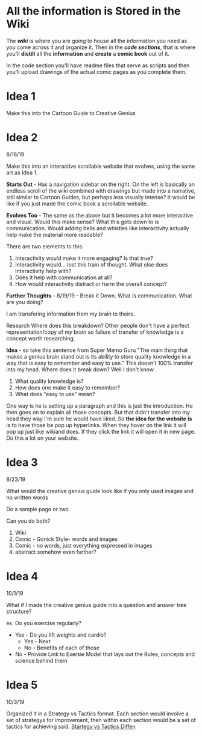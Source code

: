 # All the information is Stored in the Wiki

The _**wiki**_ is where you are going to house all the information you need as you come across it and organize it. Then in the _**code sections**_, that is where you'll **distill** all the **information** and **create** a **comic book** out of it. 

In the code section you'll have readme files that serve as scripts and then you'll upload drawings of the actual comic pages as you complete them.

# Idea 1

Make this into the Cartoon Guide to Creative Genius

# Idea 2  
8/16/19

Make this into an interactive scrollable website that evolves, using the same art as Idea 1. 

**Starts Out** - Has a navigation sidebar on the right. On the left is basically an endless scroll of the wiki combined with drawings but made into a narrative, still similar to Cartoon Guides, but perhaps less visually intense? It would be like if you just made the comic book a scrollable website. 

**Evolves Too** - The same as the above but it becomes a lot more interactive and visual. Would this make sense? What this gets down to is communication. Would adding bells and whistles like interactivity actually help make the material more readable? 

There are two elements to this: 
1. Interactivity would make it more engaging? Is that true? 
2. Interactivity would... lost this train of thought. What else does interactivity help with? 
3. Does it help with communication at all? 
4. How would interactivity distract or harm the overall concept?

**Further Thoughts** - 8/19/19 -
Break it Down. What is communication. What are you doing?

I am transfering information from my brain to theirs. 

Research Where does this breakdown? Other people don't have a perfect representation/copy of my brain so failure of transfer of knowledge is a concept worth researching.

**Idea** - so take this sentence from Super Memo Guru "The main thing that makes a genius brain stand out is its ability to store quality knowledge in a way that is easy to remember and easy to use." This doesn't 100% transfer into my head. Where does it break down? Well I don't know 
1. What quality knowledge is?
2. How does one make it easy to remember?
3. What does "easy to use" mean?

One way is he is setting up a paragraph and this is just the introduction. He then goes on to explain all those concepts. But that didn't transfer into my head they way I'm sure he would have liked. So **the idea for the website is** is to have those be pop up hyperlinks. When they hover on the link it will pop up just like wikiand does. If they click the link it will open it in new page. Do this a lot on your website. 

# Idea 3
8/23/19

What would the creative genius guide look like if you only used images and no written words

Do a sample page or two

Can you do both?
1. Wiki
2. Comic - Gonick Style- words and images
3. Comic - no words, just everything expressed in images
4. abstract somehow even further?

# Idea 4
10/1/19

What if I made the creative genius guide into a question and answer tree structure?

ex. Do you exercise regularly?
* Yes - Do you lift weights and cardio?
  * Yes - Next
  * No - Benefits of each of those
* No - Provide Link to Exersie Model that lays out the Rules, concepts and science behind them

# Idea 5
10/3/19

Organized it in a Strategy vs Tactics format. Each section would involve a set of strategys for improvement, then within each section would be a set of tactics for achieving said. [Startegy vs Tactics Diffen](https://www.diffen.com/difference/Strategy_vs_Tactic)
